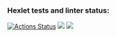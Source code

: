 ### Hexlet tests and linter status:
[![Actions Status](https://github.com/parnik74/python-project-49/actions/workflows/hexlet-check.yml/badge.svg)](https://github.com/parnik74/python-project-49/actions)
<a href="https://codeclimate.com/github/parnik74/python-project-49/maintainability"><img src="https://api.codeclimate.com/v1/badges/4d70812256be7dac6808/maintainability" /></a>
<a href="https://asciinema.org/a/4VsnTXuqZx0MnHSPW23GKvdfQ" target="_blank"><img src="https://asciinema.org/a/4VsnTXuqZx0MnHSPW23GKvdfQ.svg" /></a>